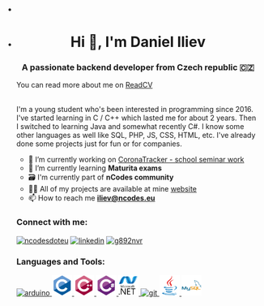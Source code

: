 - 

- <h1 align="center">Hi 👋, I'm Daniel Iliev</h1>
  <h3 align="center">A passionate backend developer from Czech republic 🇨🇿</h3>

  You can read more about me on <a href="https://read.cv/ncodesdoteu">ReadCV</a> <br><br>

  I'm a young student who's been interested in programming since 2016. I've started learning in C / C++ which lasted me for about 2 years. Then I switched to learning Java and somewhat recently C#. I know some other languages as well like SQL, PHP, JS, CSS, HTML, etc. I've already done some projects just for fun or for companies.

  - 🔭 I’m currently working on [CoronaTracker - school seminar work](https://github.com/nCodesDotEU/CoronaTracker)
  - 🌱 I’m currently learning **Maturita exams**
  - 🗃 I'm currently part of **nCodes community**
  - 👨‍💻 All of my projects are available at mine [website](https://ncodes.eu)
  - 📫 How to reach me **iliev@ncodes.eu**

  

  <h3 align="left">Connect with me:</h3>
  <p align="left">
  <a href="https://dev.to/ncodesdoteu" target="blank"><img align="center" src="https://cdn.jsdelivr.net/npm/simple-icons@3.0.1/icons/dev-dot-to.svg" alt="ncodesdoteu" height="5%" width="5%" /></a>
  <a href="https://www.linkedin.com/in/daniel-iliev-a71466209/" target="blank"><img align="center" src="https://logodix.com/logo/4353.png" alt="linkedin" height="5%" width="5%" /></a>
  <a href="https://discord.gg/g892nvr" target="blank"><img align="center" src="https://raw.githubusercontent.com/rahuldkjain/github-profile-readme-generator/master/src/images/icons/Social/discord.svg" alt="g892nvr" height="5%" width="5%" /></a>
  </p>

  


  <h3 align="left">Languages and Tools:</h3>
  <p align="left"> <a href="https://www.arduino.cc/" target="_blank"> <img src="https://cdn.worldvectorlogo.com/logos/arduino-1.svg" alt="arduino" width="40" height="40"/> </a> <a href="https://www.cprogramming.com/" target="_blank"> <img src="https://raw.githubusercontent.com/devicons/devicon/master/icons/c/c-original.svg" alt="c" width="40" height="40"/> </a> <a href="https://www.w3schools.com/cpp/" target="_blank"> <img src="https://raw.githubusercontent.com/devicons/devicon/master/icons/cplusplus/cplusplus-original.svg" alt="cplusplus" width="40" height="40"/> </a> <a href="https://www.w3schools.com/cs/" target="_blank"> <img src="https://raw.githubusercontent.com/devicons/devicon/master/icons/csharp/csharp-original.svg" alt="csharp" width="40" height="40"/> </a> <a href="https://dotnet.microsoft.com/" target="_blank"> <img src="https://raw.githubusercontent.com/devicons/devicon/master/icons/dot-net/dot-net-original-wordmark.svg" alt="dotnet" width="40" height="40"/> </a> <a href="https://git-scm.com/" target="_blank"> <img src="https://www.vectorlogo.zone/logos/git-scm/git-scm-icon.svg" alt="git" width="40" height="40"/> </a> <a href="https://www.java.com" target="_blank"> <img src="https://raw.githubusercontent.com/devicons/devicon/master/icons/java/java-original.svg" alt="java" width="40" height="40"/> </a> <a href="https://www.mysql.com/" target="_blank"> <img src="https://raw.githubusercontent.com/devicons/devicon/master/icons/mysql/mysql-original-wordmark.svg" alt="mysql" width="40" height="40"/> </a> </p>
